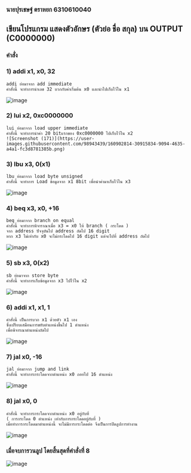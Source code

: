 ### นายปุรเชษฐ์ ตราหยก 6310610040
## เขียนโปรแกรม แสดงตัวอักษร (ตัวย่อ ชื่อ สกุล) บน OUTPUT (C0000000)
### คำสั่ง
### 1) addi x1, x0, 32
    addi ย่อมาจาก add immediate
    คำสั่งนี้ จะทำการนำเลข 32 บวกกับค่าเริ่มต้น x0 และนำไปเก็บไว้ใน x1
    
![image](https://user-images.githubusercontent.com/98943439/160902772-5d667e81-e275-4722-ae8a-8874494a03a7.png)
    
### 2) lui x2, 0xc0000000
    lui ย่อมาจาก load upper immediate
    คำสั่งนี้ จะทำการนำค่า 20 bitแรกของ 0xc0000000 ไปเก็บไว้ใน x2 
    ![Screenshot (171)](https://user-images.githubusercontent.com/98943439/160902814-30915834-9094-4635-a4a1-fc3d8781385b.png)
    
### 3) lbu x3, 0(x1)
    lbu ย่อมาจาก load byte unsigned
    คำสั่งนี้ จะทำการ Load ข้อมูลจาก x1 8bit เพื่อนำค่ามาเก็บไว้ใน x3
![image](https://user-images.githubusercontent.com/98943439/160902841-840103aa-33c7-4f95-bbfc-ab487280e15e.png)

### 4) beq x3, x0, +16
    beq ย่อมาจาก branch on equal
    คำสั่งนี้ จะทำการพิจาราณาเมื่อ x3 = x0 ให้ branch ( กระโดด ) 
    จาก address ปัจจุบันไป address ถัดไป 16 digit
    หาก x3 ไม่เท่ากับ x0 จะไม่กระโดดไป 16 digit แต่จะไปที่ address ถัดไป
![image](https://user-images.githubusercontent.com/98943439/160902857-1f17d8cd-0416-478c-8421-396cb7a691f3.png)

### 5) sb x3, 0(x2)
    sb ย่อมาจาก store byte
    คำสั่งนี้ จะทำการเก็บข้อมูลจาก x3 ไปไว้ใน x2
![image](https://user-images.githubusercontent.com/98943439/160902874-1f7dc73b-1d09-426d-b060-ef63983ec0d4.png)

### 6) addi x1, x1, 1
    คำสั่งนี้ เป็นการบวก x1 ด้วยตัว x1 เอง 
    ซึ่งเปรียบเสมือนการขยับตำแหน่งขึ้นไป 1 ตำแหน่ง
    เพื่อพิจารณาตำแหน่งถัดไป
![image](https://user-images.githubusercontent.com/98943439/160902883-e2146a19-eb76-40db-a68f-9af74727f2b6.png)

### 7) jal x0, -16
    jal ย่อมาจาก jump and link
    คำสั่งนี้ จะทำการกระโดดจากตำแหน่ง x0 ถอยไป 16 ตำแหน่ง
![image](https://user-images.githubusercontent.com/98943439/160902899-09371a25-4398-40f0-98ba-50700e0237c1.png)

### 8) jal x0, 0
    คำสั่งนี้ จะทำการกระโดดจากตำแหน่ง x0 อยู่กับที่ 
    ( การกระโดด 0 ตำแหน่ง เท่ากับการกระโดดอยู่กับที่ )
    เมื่อทำการกระโดดมาตำแหน่งนี้ จะไม่มีการกระโดดต่อ จึงเป็นการปิดลูปการทำงาน
![image](https://user-images.githubusercontent.com/98943439/160902910-20ae673a-b37c-43a3-bf1a-c2ffdc5bad9b.png)

### เมื่อจบการวนลูป โดยสิ้นสุดที่คำสั่งที่ 8 
![image](https://user-images.githubusercontent.com/98943439/160902931-89dd491e-4b51-4317-a400-6a686fc1b8fa.png)


  
